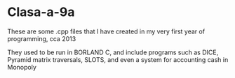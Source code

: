 # Clasa-a-9a

These are some .cpp files that I have created in my very first year of programming, cca 2013

They used to be run in BORLAND C, and include programs such as DICE, Pyramid matrix traversals, SLOTS, and even a system for accounting cash in Monopoly
